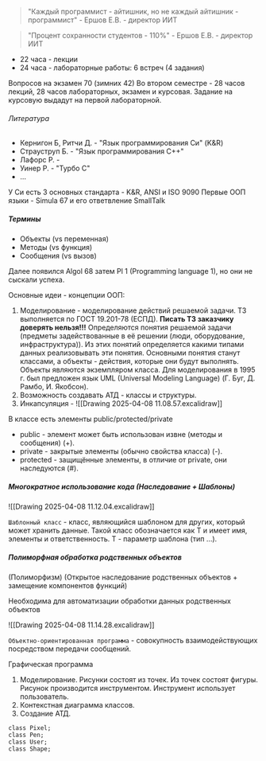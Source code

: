 >"Каждый программист - айтишник, но не каждый айтишник - программист" - Ершов Е.В. - директор ИИТ

>"Процент сохранности студентов - 110%" - Ершов Е.В. - директор ИИТ

- 22 часа - лекции
- 24 часа - лабораторные работы: 6 встреч (4 задания)

Вопросов на экзамен 70 (зимних 42)
Во втором семестре - 28 часов лекций, 28 часов лабораторных, экзамен и курсовая.
Задание на курсовую выдадут на первой лабораторной.
###### Литература
- Кернигон Б, Ритчи Д. - "Язык программирования Си" (K&R)
- Страуструп Б. - "Язык программирования C++"
- Лафорс Р. -
- Уинер Р. - "Турбо C"
- …

У Си есть 3 основных стандарта - K&R, ANSI и ISO 9090
Первые ООП языки - Simula 67 и его ответвление SmallTalk

##### Термины
- Объекты (vs переменная)
- Методы (vs функция)
- Сообщения (vs вызов)

Далее появился Algol 68 затем Pl 1 (Programming language 1), но они не сыскали успеха.

Основные идеи - концепции ООП:

1. Моделирование - моделирование действий решаемой задачи. ТЗ выполняется по ГОСТ 19.201-78 (ЕСПД). __Писать ТЗ заказчику доверять нельзя!!!__ Определяются понятия решаемой задачи (предметы задействованные в её решении (люди, оборудование, инфраструктура)). Из этих понятий определяется какими типами данных реализовывать эти понятия. Основными понятия станут классами, а объекты - действия, которые они будут выполнять. Объекты являются экземпляром класса. Для моделирования в 1995 г. был предложен язык UML (Universal Modeling Language) (Г. Буг, Д. Рамбо, И. Якобсон).
2. Возможность создавать АТД - классы и структуры.
3. Инкапсуляция -
![[Drawing 2025-04-08 11.08.57.excalidraw]]

В классе есть элементы public/protected/private
- public - элемент может быть использован извне (методы и сообщения) (+).
- private - закрытые элементы (обычно свойства класса) (-).
- protected - защищённые элементы, в отличие от private, они наследуются (#).
##### Многократное использование кода (Наследование + Шаблоны)

![[Drawing 2025-04-08 11.12.04.excalidraw]]

`Шаблонный класс` - класс, являющийся шаблоном для других, который может хранить данные. Такой класс обозначается как T и имеет имя, элементы и ответственность. T - параметр шаблона (тип …).
##### Полиморфная обработка родственных объектов 
(Полиморфизм)
(Открытое наследование родственных объектов + замещение компонентов функций)

Необходима для автоматизации обработки данных родственных объектов

![[Drawing 2025-04-08 11.14.28.excalidraw]]

`Объектно-ориентированная программа` - совокупность взаимодействующих посредством передачи сообщений.

Графическая программа

1. Моделирование.
	Рисунки состоят из точек. Из точек состоят фигуры. Рисунок производится инструментом. Инструмент использует пользователь.
2. Контекстная диаграмма классов.
3. Создание АТД.

```
class Pixel;
class Pen;
class User;
class Shape;
```